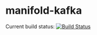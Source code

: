 # manifold-kafka

Current build status: [![Build Status](https://travis-ci.org/shmish111/manifold-kafka.png)](https://travis-ci.org/shmish111/manifold-kafka)
